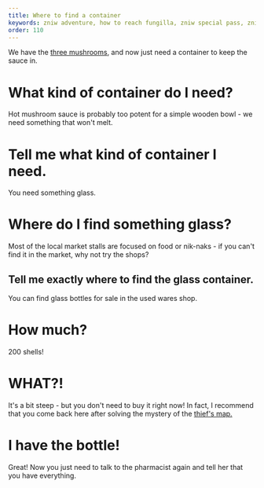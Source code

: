 ```yaml
---
title: Where to find a container
keywords: zniw adventure, how to reach fungilla, zniw special pass, zniw pharmacy, zniw mushroom sauce
order: 110
---
```


We have the [three mushrooms](caps.md), and now just need a container to keep the sauce in.

# What kind of container do I need?
Hot mushroom sauce is probably too potent for a simple wooden bowl - we need something that won't melt.

# Tell me what kind of container I need.
You need something glass.

# Where do I find something glass?
Most of the local market stalls are focused on food or nik-naks - if you can't find it in the market, why not try the shops?

## Tell me exactly where to find the glass container.
You can find glass bottles for sale in the used wares shop.

# How much?
200 shells!

# WHAT?!
It's a bit steep - but you don't need to buy it right now! In fact, I recommend that you come back here after solving the mystery of the [thief's map.](/AfterCloak/index.md)

# I have the bottle!
Great! Now you just need to talk to the pharmacist again and tell her that you have everything.